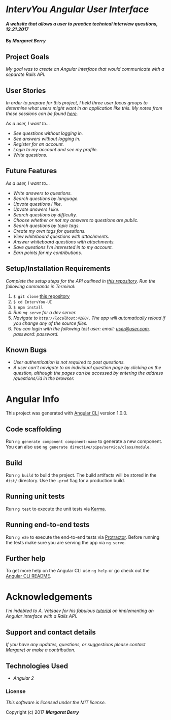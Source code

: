 # _IntervYou Angular User Interface_

#### _A website that allows a user to practice technical interview questions, 12.21.2017_

#### By _**Margaret Berry**_

## Project Goals
_My goal was to create an Angular interface that would communicate with a separate Rails API._

## User Stories
_In order to prepare for this project, I held three user focus groups to determine what users might want in an application like this. My notes from these sessions can be found [here](https://trello.com/b/uZ1OTM7K/intervyou-focus-groups)._

_As a user, I want to..._
* _See questions without logging in._
* _See answers without logging in._
* _Register for an account._
* _Login to my account and see my profile._
* _Write questions._

## Future Features
_As a user, I want to..._
* _Write answers to questions._
* _Search questions by language._
* _Upvote questions I like._
* _Upvote answers I like._
* _Search questions by difficulty._
* _Choose whether or not my answers to questions are public._
* _Search questions by topic tags._
* _Create my own tags for questions._
* _View whiteboard questions with attachments._
* _Answer whiteboard questions with attachments._
* _Save questions I'm interested in to my account._
* _Earn points for my contributions._

## Setup/Installation Requirements
_Complete the setup steps for the API outlined in [this repository](https://github.com/codemargaret/IntervYou.git)._
_Run the following commands in Terminal:_

1. `$ git clone` [this repository](https://github.com/codemargaret/IntervYou-UI.git)
2. `$ cd IntervYou-UI`
3. `$ npm install`
4. _Run `ng serve` for a dev server._
5. _Navigate to `http://localhost:4200/`. The app will automatically reload if you change any of the source files._
6. _You can login with the following test user: email: user@user.com, password: password._

## Known Bugs
* _User authentication is not required to post questions._
* _A user can't navigate to an individual question page by clicking on the question, although the pages can be accessed by entering the address /questions/:id in the browser._

# Angular Info
This project was generated with [Angular CLI](https://github.com/angular/angular-cli) version 1.0.0.

## Code scaffolding
Run `ng generate component component-name` to generate a new component. You can also use `ng generate directive/pipe/service/class/module`.

## Build
Run `ng build` to build the project. The build artifacts will be stored in the `dist/` directory. Use the `-prod` flag for a production build.

## Running unit tests
Run `ng test` to execute the unit tests via [Karma](https://karma-runner.github.io).

## Running end-to-end tests
Run `ng e2e` to execute the end-to-end tests via [Protractor](http://www.protractortest.org/).
Before running the tests make sure you are serving the app via `ng serve`.

## Further help
To get more help on the Angular CLI use `ng help` or go check out the [Angular CLI README](https://github.com/angular/angular-cli/blob/master/README.md).

# Acknowledgements
_I'm indebted to A. Vatsaev for his fabulous [tutorial](https://medium.com/@avatsaev/angular-2-and-ruby-on-rails-user-authentication-fde230ddaed8) on implementing an Angular interface with a Rails API._

## Support and contact details
_If you have any updates, questions, or suggestions please contact [Margaret] or make a contribution._

[Margaret]: mailto:codeberry1@gmail.com

## Technologies Used
* _Angular 2_

### License
*This software is licensed under the MIT license.*

Copyright (c) 2017 **_Margaret Berry_**
